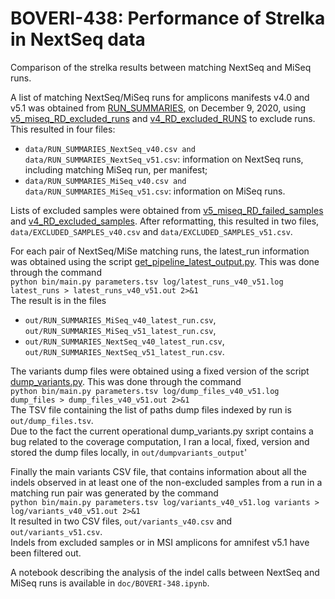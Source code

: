 # BOVERI-438: Performance of Strelka in NextSeq data
Comparison of the strelka results between matching NextSeq and MiSeq runs.

A list of matching NextSeq/MiSeq runs for amplicons manifests v4.0 and v5.1 was obtained from <a href="https://docs.google.com/spreadsheets/d/1vIIKf5DTvHQy_mG7rCq0oCy-z82kj7bmv88wYcsWWCo/edit#gid=779463918">RUN_SUMMARIES</a>, on December 9, 2020, using <a href="https://github.com/contextual-genomics/Bioinformatics/blob/dev/Operations/data_to_exclude/development_runs/v5_miseq/dev_RD_excluded_runs.tsv">v5_miseq_RD_excluded_runs</a> and <a href="https://github.com/contextual-genomics/Bioinformatics/blob/dev/longitudinal_analysis/cohort_details/master_RD_excluded_RUNS.csv">v4_RD_excluded_RUNS</a> to exclude runs. This resulted in four files:
- ```data/RUN_SUMMARIES_NextSeq_v40.csv and data/RUN_SUMMARIES_NextSeq_v51.csv```: information on NextSeq runs, including matching MiSeq run, per manifest;
- ```data/RUN_SUMMARIES_MiSeq_v40.csv and data/RUN_SUMMARIES_MiSeq_v51.csv```: information on MiSeq runs.

Lists of excluded samples were obtained from <a href="https://github.com/contextual-genomics/Bioinformatics/blob/dev/Operations/data_to_exclude/development_runs/v5_miseq/dev_RD_failed_samples.tsv">v5_miseq_RD_failed_samples</a> and <a href="https://github.com/contextual-genomics/Bioinformatics/blob/dev/longitudinal_analysis/cohort_details/master_RD_excluded_samples.csv">v4_RD_excluded_samples</a>. After reformatting, this resulted in two files, ```data/EXCLUDED_SAMPLES_v40.csv``` and ```data/EXCLUDED_SAMPLES_v51.csv```.

For each pair of NextSeq/MiSe matching runs, the latest_run information was obtained using the script <a href="https://github.com/contextual-genomics/Bioinformatics/blob/master/Operations/get_pipeline_latest_output.py">get_pipeline_latest_output.py</a>. This was done through the command  
```python bin/main.py parameters.tsv log/latest_runs_v40_v51.log latest_runs > latest_runs_v40_v51.out 2>&1```  
The result is in the files
- ```out/RUN_SUMMARIES_MiSeq_v40_latest_run.csv```, ```out/RUN_SUMMARIES_MiSeq_v51_latest_run.csv```,
- ```out/RUN_SUMMARIES_NextSeq_v40_latest_run.csv```, ```out/RUN_SUMMARIES_NextSeq_v51_latest_run.csv```.

The variants dump files were obtained using a fixed version of the script <a href="https://github.com/contextual-genomics/biosys/blob/rd/rd_analysis/dump_variants.py">dump_variants.py</a>.  This was done through the command     
```python bin/main.py parameters.tsv log/dump_files_v40_v51.log dump_files > dump_files_v40_v51.out 2>&1```  
The TSV file containing the list of paths dump files indexed by run is ```out/dump_files.tsv```.  
Due to the fact the current operational dump_variants.py sxript contains a bug related to the coverage computation, I ran a local, fixed, version and stored the dump files locally, in ```out/dumpvariants_output```'

Finally the main variants CSV file, that contains information about all the indels observed in at least one of the non-excluded samples from a run in a matching run pair was generated by the command  
```python bin/main.py parameters.tsv log/variants_v40_v51.log variants > log/variants_v40_v51.out 2>&1```  
It resulted in two CSV files, ```out/variants_v40.csv``` and ```out/variants_v51.csv```.  
Indels from excluded samples or in MSI amplicons for amnifest v5.1 have been filtered out.

A notebook describing the analysis of the indel calls between NextSeq and MiSeq runs is available in ```doc/BOVERI-348.ipynb```.
